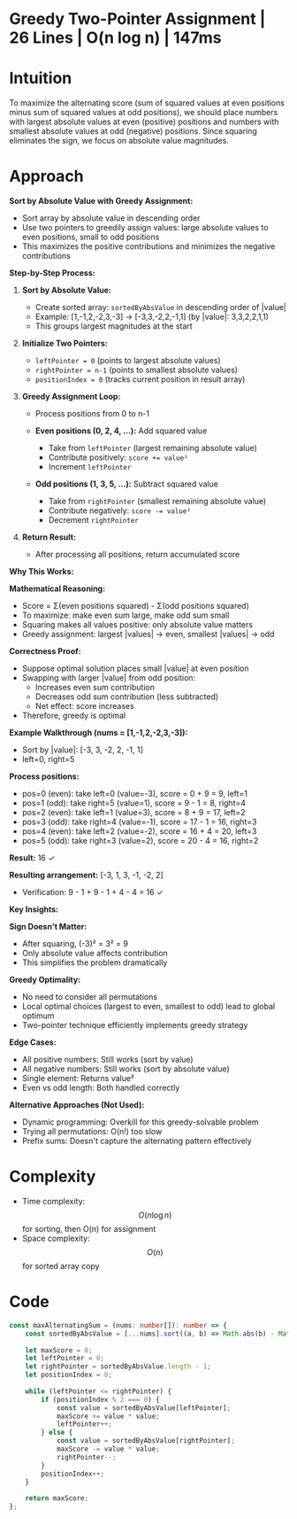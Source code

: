 # Greedy Two-Pointer Assignment | 26 Lines | O(n log n) | 147ms

# Intuition
To maximize the alternating score (sum of squared values at even positions minus sum of squared values at odd positions), we should place numbers with largest absolute values at even (positive) positions and numbers with smallest absolute values at odd (negative) positions. Since squaring eliminates the sign, we focus on absolute value magnitudes.

# Approach
**Sort by Absolute Value with Greedy Assignment:**
- Sort array by absolute value in descending order
- Use two pointers to greedily assign values: large absolute values to even positions, small to odd positions
- This maximizes the positive contributions and minimizes the negative contributions

**Step-by-Step Process:**

1. **Sort by Absolute Value:**
   - Create sorted array: `sortedByAbsValue` in descending order of |value|
   - Example: [1,-1,2,-2,3,-3] → [-3,3,-2,2,-1,1] (by |value|: 3,3,2,2,1,1)
   - This groups largest magnitudes at the start

2. **Initialize Two Pointers:**
   - `leftPointer = 0` (points to largest absolute values)
   - `rightPointer = n-1` (points to smallest absolute values)
   - `positionIndex = 0` (tracks current position in result array)

3. **Greedy Assignment Loop:**
   - Process positions from 0 to n-1
   - **Even positions (0, 2, 4, ...):** Add squared value
     - Take from `leftPointer` (largest remaining absolute value)
     - Contribute positively: `score += value²`
     - Increment `leftPointer`
   
   - **Odd positions (1, 3, 5, ...):** Subtract squared value
     - Take from `rightPointer` (smallest remaining absolute value)
     - Contribute negatively: `score -= value²`
     - Decrement `rightPointer`

4. **Return Result:**
   - After processing all positions, return accumulated score

**Why This Works:**

**Mathematical Reasoning:**
- Score = Σ(even positions squared) - Σ(odd positions squared)
- To maximize: make even sum large, make odd sum small
- Squaring makes all values positive: only absolute value matters
- Greedy assignment: largest |values| → even, smallest |values| → odd

**Correctness Proof:**
- Suppose optimal solution places small |value| at even position
- Swapping with larger |value| from odd position:
  - Increases even sum contribution
  - Decreases odd sum contribution (less subtracted)
  - Net effect: score increases
- Therefore, greedy is optimal

**Example Walkthrough (nums = [1,-1,2,-2,3,-3]):**

- Sort by |value|: [-3, 3, -2, 2, -1, 1]
- left=0, right=5

**Process positions:**
- pos=0 (even): take left=0 (value=-3), score = 0 + 9 = 9, left=1
- pos=1 (odd): take right=5 (value=1), score = 9 - 1 = 8, right=4
- pos=2 (even): take left=1 (value=3), score = 8 + 9 = 17, left=2
- pos=3 (odd): take right=4 (value=-1), score = 17 - 1 = 16, right=3
- pos=4 (even): take left=2 (value=-2), score = 16 + 4 = 20, left=3
- pos=5 (odd): take right=3 (value=2), score = 20 - 4 = 16, right=2

**Result:** 16 ✓

**Resulting arrangement:** [-3, 1, 3, -1, -2, 2]
- Verification: 9 - 1 + 9 - 1 + 4 - 4 = 16 ✓

**Key Insights:**

**Sign Doesn't Matter:**
- After squaring, (-3)² = 3² = 9
- Only absolute value affects contribution
- This simplifies the problem dramatically

**Greedy Optimality:**
- No need to consider all permutations
- Local optimal choices (largest to even, smallest to odd) lead to global optimum
- Two-pointer technique efficiently implements greedy strategy

**Edge Cases:**
- All positive numbers: Still works (sort by value)
- All negative numbers: Still works (sort by absolute value)
- Single element: Returns value²
- Even vs odd length: Both handled correctly

**Alternative Approaches (Not Used):**
- Dynamic programming: Overkill for this greedy-solvable problem
- Trying all permutations: O(n!) too slow
- Prefix sums: Doesn't capture the alternating pattern effectively

# Complexity
- Time complexity: $$O(n \log n)$$ for sorting, then O(n) for assignment
- Space complexity: $$O(n)$$ for sorted array copy

# Code
```typescript
const maxAlternatingSum = (nums: number[]): number => {
    const sortedByAbsValue = [...nums].sort((a, b) => Math.abs(b) - Math.abs(a));
    
    let maxScore = 0;
    let leftPointer = 0;
    let rightPointer = sortedByAbsValue.length - 1;
    let positionIndex = 0;
    
    while (leftPointer <= rightPointer) {
        if (positionIndex % 2 === 0) {
            const value = sortedByAbsValue[leftPointer];
            maxScore += value * value;
            leftPointer++;
        } else {
            const value = sortedByAbsValue[rightPointer];
            maxScore -= value * value;
            rightPointer--;
        }
        positionIndex++;
    }
    
    return maxScore;
};
```